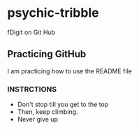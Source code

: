 # psychic-tribble
fDigit on Git Hub

## Practicing GitHub
I am practicing how to use the README file

### INSTRCTIONS
- Don't stop till you get to the top
- Then, keep climbing.
- Never give up
